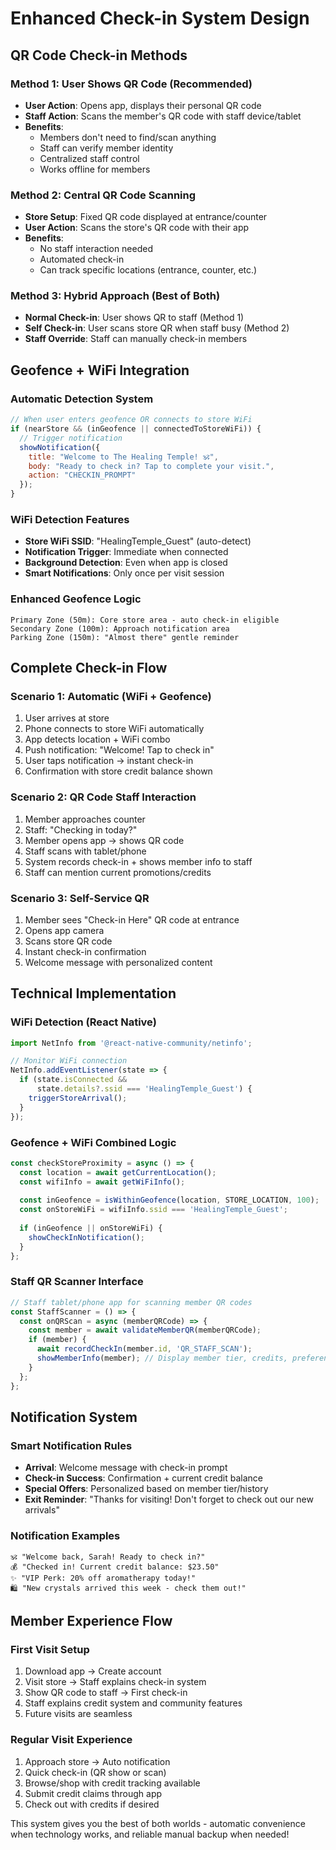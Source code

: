 # Enhanced Check-in System Design

## QR Code Check-in Methods

### Method 1: User Shows QR Code (Recommended)
- **User Action**: Opens app, displays their personal QR code
- **Staff Action**: Scans the member's QR code with staff device/tablet
- **Benefits**: 
  - Members don't need to find/scan anything
  - Staff can verify member identity
  - Centralized staff control
  - Works offline for members

### Method 2: Central QR Code Scanning
- **Store Setup**: Fixed QR code displayed at entrance/counter
- **User Action**: Scans the store's QR code with their app
- **Benefits**: 
  - No staff interaction needed
  - Automated check-in
  - Can track specific locations (entrance, counter, etc.)

### Method 3: Hybrid Approach (Best of Both)
- **Normal Check-in**: User shows QR to staff (Method 1)
- **Self Check-in**: User scans store QR when staff busy (Method 2)
- **Staff Override**: Staff can manually check-in members

## Geofence + WiFi Integration

### Automatic Detection System
```javascript
// When user enters geofence OR connects to store WiFi
if (nearStore && (inGeofence || connectedToStoreWiFi)) {
  // Trigger notification
  showNotification({
    title: "Welcome to The Healing Temple! 🕉️",
    body: "Ready to check in? Tap to complete your visit.",
    action: "CHECKIN_PROMPT"
  });
}
```

### WiFi Detection Features
- **Store WiFi SSID**: "HealingTemple_Guest" (auto-detect)
- **Notification Trigger**: Immediate when connected
- **Background Detection**: Even when app is closed
- **Smart Notifications**: Only once per visit session

### Enhanced Geofence Logic
```
Primary Zone (50m): Core store area - auto check-in eligible
Secondary Zone (100m): Approach notification area
Parking Zone (150m): "Almost there" gentle reminder
```

## Complete Check-in Flow

### Scenario 1: Automatic (WiFi + Geofence)
1. User arrives at store
2. Phone connects to store WiFi automatically
3. App detects location + WiFi combo
4. Push notification: "Welcome! Tap to check in"
5. User taps notification → instant check-in
6. Confirmation with store credit balance shown

### Scenario 2: QR Code Staff Interaction
1. Member approaches counter
2. Staff: "Checking in today?"
3. Member opens app → shows QR code
4. Staff scans with tablet/phone
5. System records check-in + shows member info to staff
6. Staff can mention current promotions/credits

### Scenario 3: Self-Service QR
1. Member sees "Check-in Here" QR code at entrance
2. Opens app camera
3. Scans store QR code
4. Instant check-in confirmation
5. Welcome message with personalized content

## Technical Implementation

### WiFi Detection (React Native)
```javascript
import NetInfo from '@react-native-community/netinfo';

// Monitor WiFi connection
NetInfo.addEventListener(state => {
  if (state.isConnected && 
      state.details?.ssid === 'HealingTemple_Guest') {
    triggerStoreArrival();
  }
});
```

### Geofence + WiFi Combined Logic
```javascript
const checkStoreProximity = async () => {
  const location = await getCurrentLocation();
  const wifiInfo = await getWiFiInfo();
  
  const inGeofence = isWithinGeofence(location, STORE_LOCATION, 100);
  const onStoreWiFi = wifiInfo.ssid === 'HealingTemple_Guest';
  
  if (inGeofence || onStoreWiFi) {
    showCheckInNotification();
  }
};
```

### Staff QR Scanner Interface
```javascript
// Staff tablet/phone app for scanning member QR codes
const StaffScanner = () => {
  const onQRScan = async (memberQRCode) => {
    const member = await validateMemberQR(memberQRCode);
    if (member) {
      await recordCheckIn(member.id, 'QR_STAFF_SCAN');
      showMemberInfo(member); // Display member tier, credits, preferences
    }
  };
};
```

## Notification System

### Smart Notification Rules
- **Arrival**: Welcome message with check-in prompt
- **Check-in Success**: Confirmation + current credit balance
- **Special Offers**: Personalized based on member tier/history
- **Exit Reminder**: "Thanks for visiting! Don't forget to check out our new arrivals"

### Notification Examples
```
🕉️ "Welcome back, Sarah! Ready to check in?"
💰 "Checked in! Current credit balance: $23.50"
✨ "VIP Perk: 20% off aromatherapy today!"
🛍️ "New crystals arrived this week - check them out!"
```

## Member Experience Flow

### First Visit Setup
1. Download app → Create account
2. Visit store → Staff explains check-in system
3. Show QR code to staff → First check-in
4. Staff explains credit system and community features
5. Future visits are seamless

### Regular Visit Experience
1. Approach store → Auto notification
2. Quick check-in (QR show or scan)
3. Browse/shop with credit tracking available
4. Submit credit claims through app
5. Check out with credits if desired

This system gives you the best of both worlds - automatic convenience when technology works, and reliable manual backup when needed!